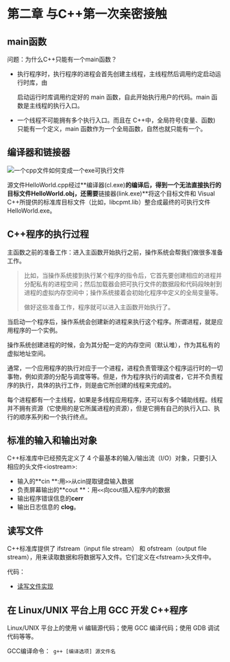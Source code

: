 # 第二章  与C++第一次亲密接触

## main函数

问题：为什么C++只能有一个main函数？

+ 执行程序时，执行程序的进程会首先创建主线程，主线程然后调用约定启动运行时库，由

  启动运行时库调用约定好的 main 函数，自此开始执行用户的代码。main 函数是主线程的执行入口。

+ 一个线程不可能拥有多个执行入口。而且在 C++中，全局符号(变量、函数) 只能有一个定义，main 函数作为一个全局函数，自然也就只能有一个。

## 编译器和链接器

![一个cpp文件如何变成一个exe可执行文件](https://i.loli.net/2021/11/27/2gGol6yJRIaHKit.png)

源文件HelloWorld.cpp经过**编译器(cl.exe)**的编译后，得到一个无法直接执行的目标文件HelloWorld.obj，还需要**链接器(link.exe)**将这个目标文件和 Visual C++所提供的标准库目标文件（比如，libcpmt.lib）整合成最终的可执行文件HelloWorld.exe。

## C++程序的执行过程

主函数之前的准备工作：进入主函数开始执行之前，操作系统会帮我们做很多准备工作。

> 比如，当操作系统接到执行某个程序的指令后，它首先要创建相应的进程并分配私有的进程空间；然后加载器会把可执行文件的数据段和代码段映射到进程的虚拟内存空间中；操作系统接着会初始化程序中定义的全局变量等。
>
> 做好这些准备工作，程序就可以进入主函数开始执行了。



当启动一个程序后，操作系统会创建新的进程来执行这个程序。所谓进程，就是应用程序的一个实例。

操作系统创建进程的时候，会为其分配一定的内存空间（默认堆），作为其私有的虚拟地址空间。

通常，一个应用程序的执行对应于一个进程，进程负责管理这个程序运行时的一切事物，例如资源的分配与调度等等。但是，作为程序执行的调度者，它并不负责程序的执行，具体的执行工作，则是由它所创建的线程来完成的。

每个进程都有一个主线程，如果是多线程应用程序，还可以有多个辅助线程。线程并不拥有资源（它使用的是它所属进程的资源），但是它拥有自己的执行入口、执行的顺序系列和一个执行终点。

## 标准的输入和输出对象

C++标准库中已经预先定义了 4 个最基本的输入/输出流（I/O）对象，只要引入相应的头文件\<iostream\>:

+ 输入的**cin **:用`>>`从cin提取键盘输入数据
+ 负责屏幕输出的**cout **：用`<<`向cout插入程序内的数据
+ 输出程序错误信息的**cerr**
+ 输出日志信息的 **clog**。

## 读写文件

C++标准库提供了 ifstream（input file stream） 和 ofstream（output file stream），用来读取数据和将数据写入文件。它们定义在\<fstream\>头文件中。

代码：

+ [读写文件实现](https://github.com/Jy-stdio/CS-AI-Notes/blob/main/hello_c%2B%2B/%E7%AC%AC%E4%B8%80%E7%AB%A0code/%E8%AF%BB%E5%86%99%E6%96%87%E4%BB%B6.cpp)

## 在 Linux/UNIX 平台上用 GCC 开发 C++程序

Linux/UNIX 平台上的使用 vi 编辑源代码；使用 GCC 编译代码；使用 GDB 调试代码等等。

GCC编译命令：` g++ [编译选项] 源文件名`

